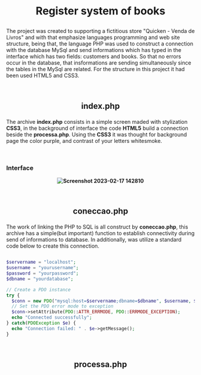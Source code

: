 <strong><h1 align="center">
  Register system of books 
</h1></strong>

The project was created to supporting a fictitious store "Quicken - Venda de Livros" and with that emphasize languages programming and web site structure, being that, the language PHP was used to construct a connection with the database MySql and send informations which has typed in the interface which has two fields: customers and books. 
So that no errors occur in the database, that insformations are sending simultaneously since the tables in the MySql are related. For the structure in this project it had been used HTML5 and CSS3.

</br>

<strong><h2 align="center">
  index.php
</h2></strong>

The archive **index.php** consists in a simple screen maded with stylization **CSS3**, in the background of interface the code **HTML5** build a connection beside the **processa.php**. Using the **CSS3** it was thought for background page the color purple, and contrast of your letters whitesmoke.

<br>

<h3>Interface</h3>

<strong><p align="center">
  ![Screenshot 2023-02-17 142810](https://user-images.githubusercontent.com/125213163/219960620-eca284ad-6140-4272-94b5-b09684be7e89.gif)
</p></strong>

<br>

<strong><h2 align="center">
  coneccao.php
</h2></strong>

The work of linking the PHP to SQL is all construct by **coneccao.php**, this archive has a simple(but important) function to establish connectivity during send of informations to database. In additionally, was utilize a standard code below to create this connection.

```php

$servername = "localhost";
$username = "yourusername";
$password = "yourpassword";
$dbname = "yourdatabase";

// Create a PDO instance
try {
  $conn = new PDO("mysql:host=$servername;dbname=$dbname", $username, $password);
  // Set the PDO error mode to exception
  $conn->setAttribute(PDO::ATTR_ERRMODE, PDO::ERRMODE_EXCEPTION);
  echo "Connected successfully";
} catch(PDOException $e) {
  echo "Connection failed: " . $e->getMessage();
}

```
<br>

<strong><h2 align="center">
  processa.php
</h2></strong>
